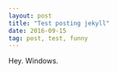 ```yaml
---
layout: post
title: "Test posting jekyll"
date: 2016-09-15
tag: post, test, funny
---
```


Hey. Windows.
